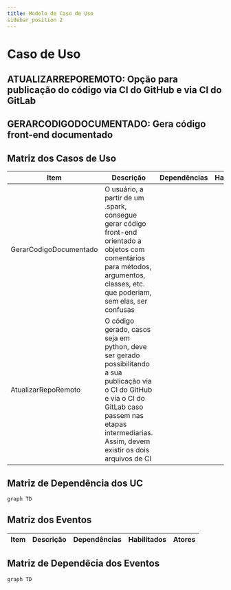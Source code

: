 ```yaml
---
title: Modelo de Caso de Uso
sidebar_position 2
---
```


# Caso de Uso

## ATUALIZARREPOREMOTO: Opção para publicação do código via CI do GitHub e via CI do GitLab


## GERARCODIGODOCUMENTADO: Gera código front-end documentado


## Matriz dos Casos de Uso
| Item | Descrição | Dependências | Habilitados | Atores |
| --- | --- | --- | --- | --- |
| GerarCodigoDocumentado | O usuário, a partir de um .spark, consegue gerar código front-end orientado a objetos com comentários para métodos, argumentos, classes, etc. que poderiam, sem elas, ser confusas |  |  |  |
| AtualizarRepoRemoto | O código gerado, casos seja em python, deve ser gerado possibilitando a sua publicação via o CI do GitHub e via o CI do GitLab caso passem nas etapas intermediarias. Assim, devem existir os dois arquivos de CI |  |  |  |


## Matriz de Dependência dos UC

```mermaid
graph TD

```

## Matriz dos Eventos
| Item | Descrição | Dependências | Habilitados | Atores |
| --- | --- | --- | --- | --- |


## Matriz de Dependêcia dos Eventos

```mermaid
graph TD

```